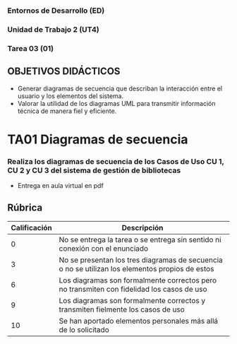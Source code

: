 ### **Entornos de Desarrollo (ED)**
### **Unidad de Trabajo 2 (UT4)**
### **Tarea 03** (01)

## OBJETIVOS DIDÁCTICOS

- Generar diagramas de secuencia que describan la interacción entre el usuario y los elementos del sistema.
- Valorar la utilidad de los diagramas UML para transmitir información técnica de manera fiel y eficiente.


# TA01 Diagramas de secuencia

### Realiza los diagramas de secuencia de los Casos de Uso CU 1, CU 2 y CU 3 del sistema de gestión de bibliotecas

- Entrega en aula virtual en pdf

## Rúbrica

| Calificación | Descripción                                                                                                                                           |
| ------------ | ----------------------------------------------------------------------------------------------------------------------------------------------------- |
| 0            | No se entrega la tarea o se entrega sin sentido ni conexión con el enunciado                                                                          |
| 3            | No se presentan los tres diagramas de secuencia o no se utilizan los elementos propios de estos                                    |
| 6            | Los diagramas son formalmente correctos pero no transmiten con fidelidad los casos de uso          |
| 9            | Los diagramas son formalmente correctos y transmiten fielmente los casos de uso |
| 10           | Se han aportado elementos personales más allá de lo solicitado   |